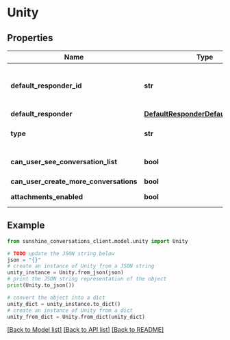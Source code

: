 # Unity


## Properties

Name | Type | Description | Notes
------------ | ------------- | ------------- | -------------
**default_responder_id** | **str** | The default responder ID for the integration. This is the ID of the responder that will be used to send messages to the user. For more information, refer to the &lt;a href&#x3D;\&quot;https://developer.zendesk.com/documentation/conversations/messaging-platform/programmable-conversations/switchboard/#default-integration-assignment\&quot;&gt;Switchboard guide&lt;/a&gt;.  | [optional] 
**default_responder** | [**DefaultResponderDefaultResponder**](DefaultResponderDefaultResponder.md) |  | [optional] 
**type** | **str** | To configure a Unity integration, create an integration with type &#39;unity&#39; by calling the Create Integration endpoint.  | [optional] [default to 'unity']
**can_user_see_conversation_list** | **bool** | Allows users to view their list of conversations. By default, the list of conversations will be visible. *This setting only applies to apps where &#x60;settings.multiConvoEnabled&#x60; is set to &#x60;true&#x60;*.  | [optional] 
**can_user_create_more_conversations** | **bool** | Allows users to create more than one conversation on the Unity integration. | [optional] 
**attachments_enabled** | **bool** | Allows users to send attachments. By default, the setting is set to true. This setting can only be configured in Zendesk Admin Center.  | [optional] [readonly] 

## Example

```python
from sunshine_conversations_client.model.unity import Unity

# TODO update the JSON string below
json = "{}"
# create an instance of Unity from a JSON string
unity_instance = Unity.from_json(json)
# print the JSON string representation of the object
print(Unity.to_json())

# convert the object into a dict
unity_dict = unity_instance.to_dict()
# create an instance of Unity from a dict
unity_from_dict = Unity.from_dict(unity_dict)
```
[[Back to Model list]](../README.md#documentation-for-models) [[Back to API list]](../README.md#documentation-for-api-endpoints) [[Back to README]](../README.md)


